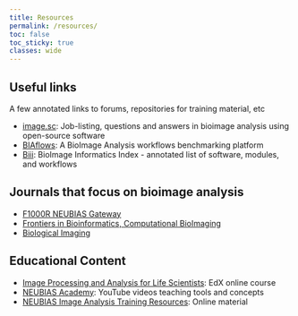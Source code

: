 ```yaml
---
title: Resources
permalink: /resources/
toc: false
toc_sticky: true
classes: wide
---
```


## Useful links
A few annotated links to forums, repositories for training material, etc

- [image.sc](https://forum.image.sc/): Job-listing, questions and answers in bioimage analysis using open-source software
- [BIAflows](https://biaflows.neubias.org/#/): A BioImage Analysis workflows benchmarking platform
- [Biii](http://biii.eu/): BioImage Informatics Index - annotated list of software, modules, and workflows

## Journals that focus on bioimage analysis
- [F1000R NEUBIAS Gateway](https://f1000research.com/NEUBIAS)
- [Frontiers in Bioinformatics, Computational BioImaging](https://www.frontiersin.org/journals/bioinformatics/sections/computational-bioimaging)
- [Biological Imaging](https://www.frontiersin.org/journals/bioinformatics/sections/computational-bioimaging)

## Educational Content

- [Image Processing and Analysis for Life Scientists](https://courseware.epfl.ch/courses/course-v1:EPFL+IPA4LS+2019_t3/about): EdX online course
- [NEUBIAS Academy](https://www.youtube.com/c/NEUBIAS/videos): YouTube videos teaching tools and concepts 
- [NEUBIAS Image Analysis Training Resources](https://neubias.github.io/training-resources/all-modules/): Online material
